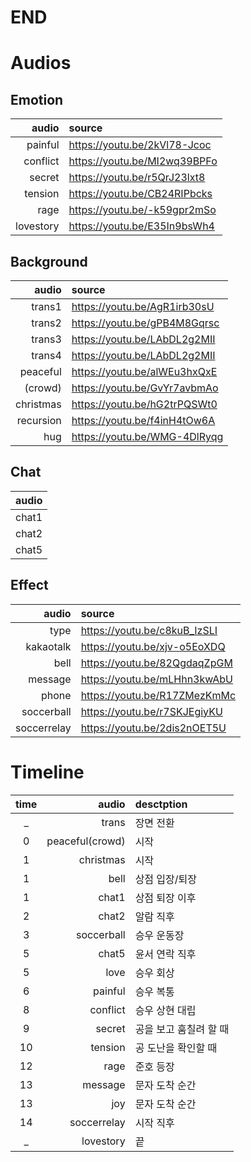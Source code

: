# END

# Audios
## Emotion
|audio    |source                      |
|--------:|:---------------------------|
|painful  |https://youtu.be/2kVl78-Jcoc|
|conflict |https://youtu.be/MI2wq39BPFo|
|secret   |https://youtu.be/r5QrJ23lxt8|
|tension  |https://youtu.be/CB24RIPbcks|
|rage     |https://youtu.be/-k59gpr2mSo|
|lovestory|https://youtu.be/E35In9bsWh4|

## Background
|audio    |source                      |
|--------:|:---------------------------|
|trans1   |https://youtu.be/AgR1irb30sU|
|trans2   |https://youtu.be/gPB4M8Gqrsc|
|trans3   |https://youtu.be/LAbDL2g2MII|
|trans4   |https://youtu.be/LAbDL2g2MII|
|peaceful |https://youtu.be/alWEu3hxQxE|
|(crowd)  |https://youtu.be/GvYr7avbmAo|
|christmas|https://youtu.be/hG2trPQSWt0|
|recursion|https://youtu.be/f4inH4tOw6A|
|hug      |https://youtu.be/WMG-4DlRyqg|

## Chat
|audio|
|-----|
|chat1|
|chat2|
|chat5|

## Effect
|audio      |source                      |
|----------:|:---------------------------|
|type       |https://youtu.be/c8kuB_IzSLI|
|kakaotalk  |https://youtu.be/xjv-o5EoXDQ|
|bell       |https://youtu.be/82QgdaqZpGM|
|message    |https://youtu.be/mLHhn3kwAbU|
|phone      |https://youtu.be/R17ZMezKmMc|
|soccerball |https://youtu.be/r7SKJEgiyKU|
|soccerrelay|https://youtu.be/2dis2nOET5U|

# Timeline
|time|audio          |desctption|
|:--:|--------------:|:---------|
|_   |trans          |장면 전환   |
|0   |peaceful(crowd)|시작   |
|1   |christmas      |시작   |
|1   |bell           |상점 입장/퇴장   |
|1   |chat1          |상점 퇴장 이후   |
|2   |chat2          |알람 직후   |
|3   |soccerball     |승우 운동장   |
|5   |chat5          |윤서 연락 직후   |
|5   |love           |승우 회상   |
|6   |painful        |승우 복통   |
|8   |conflict       |승우 상현 대립   |
|9   |secret         |공을 보고 훔칠려 할 때   |
|10  |tension        |공 도난을 확인할 때   |
|12  |rage           |준호 등장   |
|13  |message        |문자 도착 순간   |
|13  |joy            |문자 도착 순간   |
|14  |soccerrelay    |시작 직후   |
|_   |lovestory      |끝   |
